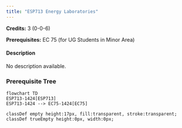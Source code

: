 ```yaml
---
title: "ESP713 Energy Laboratories"
---
```

**Credits:** 3 (0-0-6)

**Prerequisites:** EC 75 (for UG Students in Minor Area)

#### Description
No description available.

### Prerequisite Tree

```mermaid
flowchart TD
ESP713-1424[ESP713]
ESP713-1424 --> EC75-1424[EC75]

classDef empty height:17px, fill:transparent, stroke:transparent;
classDef trueEmpty height:0px, width:0px;
```